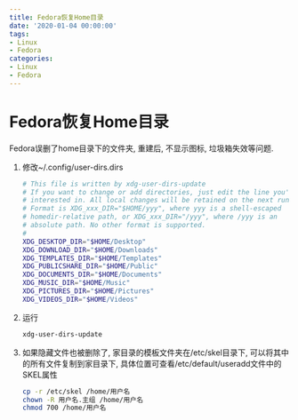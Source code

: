```yaml
---
title: Fedora恢复Home目录
date: '2020-01-04 00:00:00'
tags:
- Linux
- Fedora
categories:
- Linux
- Fedora
---
```

# Fedora恢复Home目录

Fedora误删了home目录下的文件夹, 重建后, 不显示图标, 垃圾箱失效等问题.

1. 修改~/.config/user-dirs.dirs

   ```bash
   # This file is written by xdg-user-dirs-update
   # If you want to change or add directories, just edit the line you're
   # interested in. All local changes will be retained on the next run.
   # Format is XDG_xxx_DIR="$HOME/yyy", where yyy is a shell-escaped
   # homedir-relative path, or XDG_xxx_DIR="/yyy", where /yyy is an
   # absolute path. No other format is supported.
   # 
   XDG_DESKTOP_DIR="$HOME/Desktop"
   XDG_DOWNLOAD_DIR="$HOME/Downloads"
   XDG_TEMPLATES_DIR="$HOME/Templates"
   XDG_PUBLICSHARE_DIR="$HOME/Public"
   XDG_DOCUMENTS_DIR="$HOME/Documents"
   XDG_MUSIC_DIR="$HOME/Music"
   XDG_PICTURES_DIR="$HOME/Pictures"
   XDG_VIDEOS_DIR="$HOME/Videos"
   ```

2. 运行

   ```bash
   xdg-user-dirs-update
   ```

3. 如果隐藏文件也被删除了, 家目录的模板文件夹在/etc/skel目录下, 可以将其中的所有文件复制到家目录下, 具体位置可查看/etc/default/useradd文件中的SKEL属性

   ```bash
   cp -r /etc/skel /home/用户名
   chown -R 用户名.主组 /home/用户名
   chmod 700 /home/用户名
   ```

